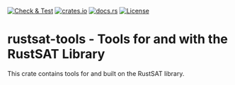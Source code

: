 [![Check & Test](https://github.com/chrjabs/rustsat/actions/workflows/check-test.yml/badge.svg)](https://github.com/chrjabs/rustsat/actions/workflows/check-test.yml)
[![crates.io](https://img.shields.io/crates/v/rustsat-tools)](https://crates.io/crates/rustsat-tools)
[![docs.rs](https://img.shields.io/docsrs/rustsat-tools)](https://docs.rs/rustsat-tools)
[![License](https://img.shields.io/crates/l/rustsat-tools)](../LICENSE)

<!-- cargo-rdme start -->

# rustsat-tools - Tools for and with the RustSAT Library

This crate contains tools for and built on the RustSAT library.

<!-- cargo-rdme end -->
